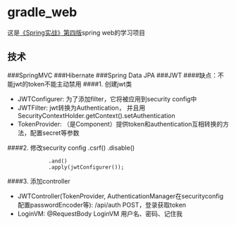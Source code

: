 # gradle_web
这是[《Spring实战》第四版](https://book.douban.com/subject/26767354/)spring web的学习项目

## 技术
###SpringMVC
###Hibernate
###Spring Data JPA
###JWT
####缺点：不能jwt的token不能主动禁用
####1. 创建jwt类
 * JWTConfigurer: 为了添加filter，它将被应用到security config中
 * JWTFilter: jwt转换为Authentication， 并且用SecurityContextHolder.getContext().setAuthentication
 * TokenProvider: （是Component）提供token和authentication互相转换的方法，配置secret等参数

####2. 修改security config
                 .csrf()
                 .disable()
                 
                 .and()
                 .apply(jwtConfigurer());
####3. 添加controller
 * JWTController(TokenProvider, AuthenticationManager在securityconfig配置passwordEncoder等): /api/auth POST，登录获取token
 * LoginVM: @RequestBody LoginVM 用户名、密码、记住我